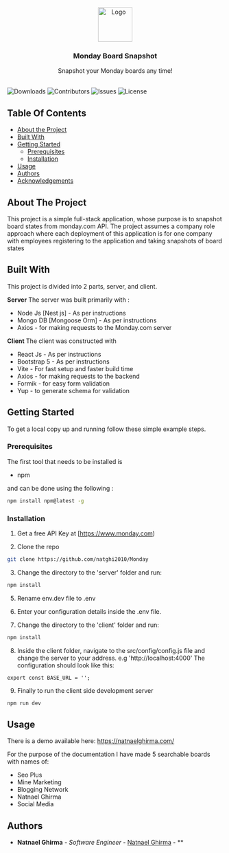 <br/>
<p align="center">
  <a href="https://github.com/ShaanCoding/Monday">
    <img src="https://vitejs.dev/logo-with-shadow.png" alt="Logo" width="80" height="80">
  </a>

  <h3 align="center">Monday Board Snapshot</h3>

  <p align="center">
    Snapshot your Monday boards any time!
    <br/>
    <br/>
  </p>
</p>

![Downloads](https://img.shields.io/github/downloads/ShaanCoding/Monday/total) ![Contributors](https://img.shields.io/github/contributors/ShaanCoding/Monday?color=dark-green) ![Issues](https://img.shields.io/github/issues/ShaanCoding/Monday) ![License](https://img.shields.io/github/license/ShaanCoding/Monday) 

## Table Of Contents

* [About the Project](#about-the-project)
* [Built With](#built-with)
* [Getting Started](#getting-started)
  * [Prerequisites](#prerequisites)
  * [Installation](#installation)
* [Usage](#usage)
* [Authors](#authors)
* [Acknowledgements](#acknowledgements)

## About The Project

This project is a simple full-stack application, whose purpose is to snapshot board states from monday.com API. The project assumes a company role approach where each deployment of this application is for one company with employees registering to the application and taking snapshots of board states 


## Built With

This project is divided into 2 parts, server, and client.

**Server**
The server was built primarily with :
* Node Js [Nest js] - As per instructions
* Mongo DB [Mongoose Orm] - As per instructions
* Axios - for making requests to the Monday.com server

**Client**
The client was constructed with 
* React Js - As per instructions
* Bootstrap 5 - As per instructions
* Vite - For fast setup and faster build time
* Axios - for making requests to the backend
* Formik - for easy form validation
* Yup - to generate schema for validation






## Getting Started

To get a local copy up and running follow these simple example steps.

### Prerequisites

The first tool that needs to be installed is

* npm

and can be done using the following : 
```sh
npm install npm@latest -g
```

### Installation

1. Get a free API Key at [https://www.monday.com)

2. Clone the repo

```sh
git clone https://github.com/natghi2010/Monday
```

3. Change the directory to the 'server' folder and run:

```sh
npm install
```
5. Rename env.dev file to .env

6. Enter your configuration details inside the .env file.

7. Change the directory to the 'client' folder and run:

```sh
npm install
```

8. Inside the client folder, navigate to the src/config/config.js file and change the server to your address. e.g 'http://localhost:4000'
The configuration should look like this:

```JS
export const BASE_URL = '';
```
9. Finally to run the client side development server
```sh
npm run dev
```

## Usage

There is a demo available here: https://natnaelghirma.com/

For the purpose of the documentation
I have made 5 searchable boards with names of:
* Seo Plus
* Mine Marketing
* Blogging Network
* Natnael Ghirma
* Social Media




## Authors

* **Natnael Ghirma** - *Software Engineer* - [Natnael Ghirma](natnaelghirma.com) - **

